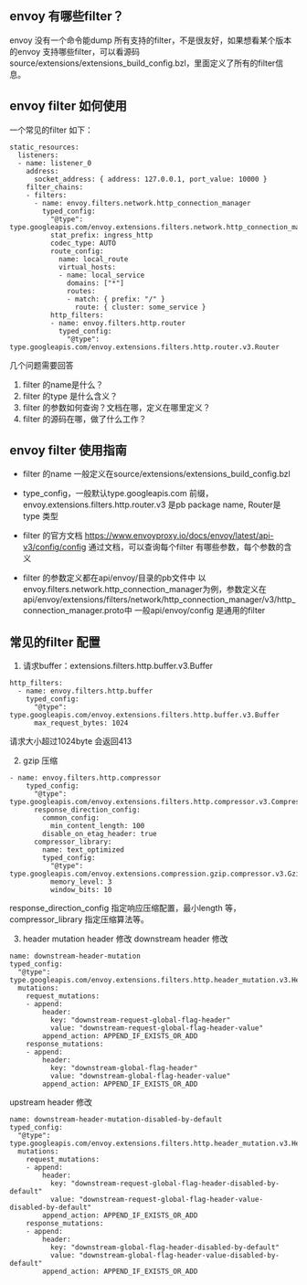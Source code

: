 ## envoy 有哪些filter？
envoy 没有一个命令能dump 所有支持的filter，不是很友好，如果想看某个版本的envoy 支持哪些filter，可以看源码source/extensions/extensions_build_config.bzl，里面定义了所有的filter信息。

## envoy filter 如何使用
一个常见的filter 如下：
```
static_resources:
  listeners:
  - name: listener_0
    address:
      socket_address: { address: 127.0.0.1, port_value: 10000 }
    filter_chains:
    - filters:
      - name: envoy.filters.network.http_connection_manager
        typed_config:
          "@type": type.googleapis.com/envoy.extensions.filters.network.http_connection_manager.v3.HttpConnectionManager
          stat_prefix: ingress_http
          codec_type: AUTO
          route_config:
            name: local_route
            virtual_hosts:
            - name: local_service
              domains: ["*"]
              routes:
              - match: { prefix: "/" }
                route: { cluster: some_service }
          http_filters:
          - name: envoy.filters.http.router
            typed_config:
              "@type": type.googleapis.com/envoy.extensions.filters.http.router.v3.Router
```
几个问题需要回答
1. filter 的name是什么？
2. filter 的type 是什么含义？
3. filter 的参数如何查询？文档在哪，定义在哪里定义？
4. filter 的源码在哪，做了什么工作？

## envoy filter 使用指南
* filter 的name 一般定义在source/extensions/extensions_build_config.bzl
 
* type_config，一般默认type.googleapis.com 前缀，envoy.extensions.filters.http.router.v3 是pb package name, Router是type 类型
 
* filter 的官方文档
     https://www.envoyproxy.io/docs/envoy/latest/api-v3/config/config
通过文档，可以查询每个filter 有哪些参数，每个参数的含义

* filter 的参数定义都在api/envoy/目录的pb文件中
以envoy.filters.network.http_connection_manager为例，参数定义在api/envoy/extensions/filters/network/http_connection_manager/v3/http_connection_manager.proto中
一般api/envoy/config 是通用的filter

## 常见的filter 配置
1. 请求buffer：extensions.filters.http.buffer.v3.Buffer
```
http_filters:
  - name: envoy.filters.http.buffer
    typed_config:
      "@type": type.googleapis.com/envoy.extensions.filters.http.buffer.v3.Buffer
      max_request_bytes: 1024

```
请求大小超过1024byte 会返回413

2. gzip 压缩
```
- name: envoy.filters.http.compressor
    typed_config:
      "@type": type.googleapis.com/envoy.extensions.filters.http.compressor.v3.Compressor
      response_direction_config:
        common_config:
          min_content_length: 100
        disable_on_etag_header: true
      compressor_library:
        name: text_optimized
        typed_config:
          "@type": type.googleapis.com/envoy.extensions.compression.gzip.compressor.v3.Gzip
          memory_level: 3
          window_bits: 10
```
response_direction_config 指定响应压缩配置，最小length 等，compressor_library 指定压缩算法等。

3. header mutation header 修改
downstream header 修改
```
name: downstream-header-mutation
typed_config:
  "@type": type.googleapis.com/envoy.extensions.filters.http.header_mutation.v3.HeaderMutation
  mutations:
    request_mutations:
    - append:
        header:
          key: "downstream-request-global-flag-header"
          value: "downstream-request-global-flag-header-value"
        append_action: APPEND_IF_EXISTS_OR_ADD
    response_mutations:
    - append:
        header:
          key: "downstream-global-flag-header"
          value: "downstream-global-flag-header-value"
        append_action: APPEND_IF_EXISTS_OR_ADD
```

upstream header 修改
```
name: downstream-header-mutation-disabled-by-default
typed_config:
  "@type": type.googleapis.com/envoy.extensions.filters.http.header_mutation.v3.HeaderMutation
  mutations:
    request_mutations:
    - append:
        header:
          key: "downstream-request-global-flag-header-disabled-by-default"
          value: "downstream-request-global-flag-header-value-disabled-by-default"
        append_action: APPEND_IF_EXISTS_OR_ADD
    response_mutations:
    - append:
        header:
          key: "downstream-global-flag-header-disabled-by-default"
          value: "downstream-global-flag-header-value-disabled-by-default"
        append_action: APPEND_IF_EXISTS_OR_ADD
```
